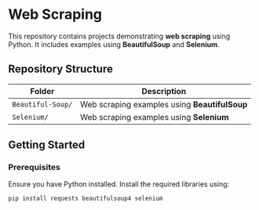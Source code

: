 # Web Scraping

This repository contains projects demonstrating **web scraping** using Python. It includes examples using **BeautifulSoup** and **Selenium**.

## Repository Structure

| Folder          | Description |
|----------------|-------------|
| `Beautiful-Soup/` | Web scraping examples using **BeautifulSoup** |
| `Selenium/`       | Web scraping examples using **Selenium** |

## Getting Started

### Prerequisites
Ensure you have Python installed. Install the required libraries using:

```bash
pip install requests beautifulsoup4 selenium
